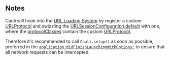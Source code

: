 ## Notes
Cauli will hook into the [URL Loading System](https://developer.apple.com/documentation/foundation/url_loading_system) by register a custom [URLProtocol](https://developer.apple.com/documentation/foundation/urlprotocol) and swizzling the [URLSessionConfiguration.default](https://developer.apple.com/documentation/foundation/urlsessionconfiguration/1411560-default) with one, where the [protocolClasses](https://developer.apple.com/documentation/foundation/urlsessionconfiguration/1411050-protocolclasses) contain the custom [URLProtocol](https://developer.apple.com/documentation/foundation/urlprotocol).

Therefore it's recommended to call `Cauli.setup()` as soon as possible, preferred in the [`application:didFinishLaunchingWithOptions:`](https://developer.apple.com/documentation/uikit/uiapplicationdelegate/1622921-application?language=objc) to ensure that all network requests can be intercepted.
